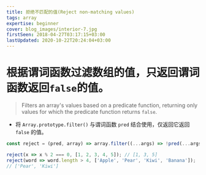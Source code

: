 ```yaml
---
title: 拒绝不匹配的值(Reject non-matching values)
tags: array
expertise: beginner
cover: blog_images/interior-7.jpg
firstSeen: 2018-04-27T03:17:15+03:00
lastUpdated: 2020-10-22T20:24:04+03:00
---
```


# 根据谓词函数过滤数组的值，只返回谓词函数返回`false`的值。
> Filters an array's values based on a predicate function, returning only values for which the predicate function returns `false`.

- 将 `Array.prototype.filter()` 与谓词函数 `pred` 结合使用，仅返回它返回 `false` 的值。

```js
const reject = (pred, array) => array.filter((...args) => !pred(...args));
```

```js
reject(x => x % 2 === 0, [1, 2, 3, 4, 5]); // [1, 3, 5]
reject(word => word.length > 4, ['Apple', 'Pear', 'Kiwi', 'Banana']);
// ['Pear', 'Kiwi']
```
